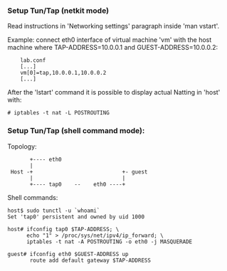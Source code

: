 ### Setup Tun/Tap (netkit mode)

Read instructions in 'Networking settings' paragraph inside 'man vstart'.

Example: connect eth0 interface of virtual machine 'vm'
with the host machine where TAP-ADDRESS=10.0.0.1 and GUEST-ADDRESS=10.0.0.2:

		lab.conf
		[...]
		vm[0]=tap,10.0.0.1,10.0.0.2
		[...]


After the 'lstart' command it is possible to display actual Natting in
'host' with:

	# iptables -t nat -L POSTROUTING


### Setup Tun/Tap (shell command mode):


Topology:


           +---- eth0
           |
     Host -+                            +- guest
           |                            |
           +---- tap0    --    eth0 ----+



Shell commands:


    host$ sudo tunctl -u `whoami`
    Set 'tap0' persistent and owned by uid 1000

    host# ifconfig tap0 $TAP-ADDRESS; \
          echo "1" > /proc/sys/net/ipv4/ip_forward; \
          iptables -t nat -A POSTROUTING -o eth0 -j MASQUERADE

    guest# ifconfig eth0 $GUEST-ADDRESS up
           route add default gateway $TAP-ADDRESS


